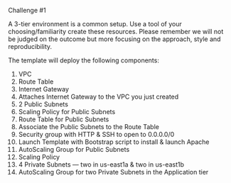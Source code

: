 Challenge #1

A 3-tier environment is a common setup. Use a tool of your choosing/familiarity create these resources. Please remember we will not be judged on the outcome but more focusing on the approach, style and reproducibility.

The template will deploy the following components:
1. VPC
2. Route Table
3. Internet Gateway
4. Attaches Internet Gateway to the VPC you just created
5. 2 Public Subnets
6. Scaling Policy for Public Subnets
7. Route Table for Public Subnets
8. Associate the Public Subnets to the Route Table
9. Security group with HTTP & SSH to open to 0.0.0.0/0
10. Launch Template with Bootstrap script to install & launch Apache
11. AutoScaling Group for Public Subnets
12. Scaling Policy
13. 4 Private Subnets — two in us-east1a & two in us-east1b
14. AutoScaling Group for two Private Subnets in the Application tier